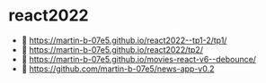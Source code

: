 # react2022
  - 🚀 https://martin-b-07e5.github.io/react2022--tp1-2/tp1/
  - 🚀 https://martin-b-07e5.github.io/react2022/tp2/
  - 🚀 https://martin-b-07e5.github.io/movies-react-v6--debounce/
  - 🚀 https://github.com/martin-b-07e5/news-app-v0.2
